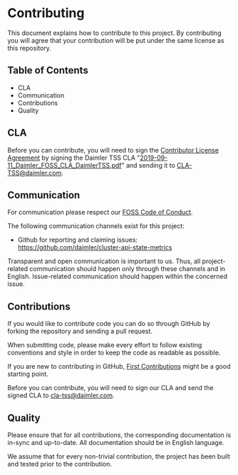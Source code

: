 <!-- SPDX-License-Identifier: MIT -->
# Contributing

This document explains how to contribute to this project.
By contributing you will agree that your contribution will be put under the same license as this repository.

## Table of Contents

- CLA
- Communication
- Contributions
- Quality

## CLA

Before you can contribute, you will need to sign the [Contributor License Agreement](https://github.com/Daimler/daimler-foss/blob/master/CONTRIBUTORS_LICENSE_AGREEMENT.md) by signing the Daimler TSS CLA "[2019-09-11_Daimler_FOSS_CLA_DaimlerTSS.pdf](./cla/2019-09-11_Daimler_FOSS_CLA_DaimlerTSS.pdf)" and sending it to CLA-TSS@daimler.com.

## Communication

For communication please respect our [FOSS Code of Conduct](https://github.com/Daimler/daimler-foss/blob/master/CODE_OF_CONDUCT.md).

The following communication channels exist for this project:

- Github for reporting and claiming issues:  https://github.com/daimler/cluster-api-state-metrics

Transparent and open communication is important to us.
Thus, all project-related communication should happen only through these channels and in English.
Issue-related communication should happen within the concerned issue.

## Contributions

If you would like to contribute code you can do so through GitHub by forking the repository and sending a pull request.

When submitting code, please make every effort to follow existing conventions and style in order to keep the code as readable as possible.

If you are new to contributing in GitHub, [First Contributions](https://github.com/firstcontributions/first-contributions) might be a good starting point.

Before you can contribute, you will need to sign our CLA and send the signed CLA to cla-tss@daimler.com.

## Quality

Please ensure that for all contributions, the corresponding documentation is in-sync and up-to-date. All documentation should be in English language.

We assume that for every non-trivial contribution, the project has been built and tested prior to the contribution.
